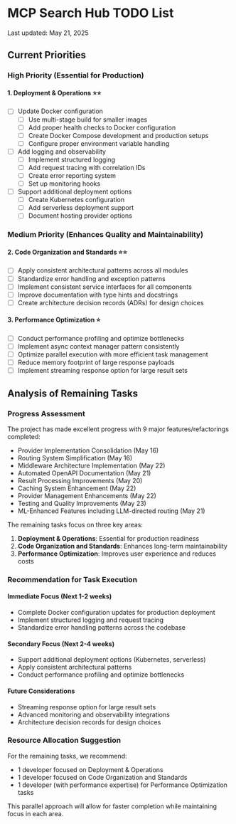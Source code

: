# MCP Search Hub TODO List

Last updated: May 21, 2025

## Current Priorities

### High Priority (Essential for Production)

#### 1. Deployment & Operations ⭐⭐

- [ ] Update Docker configuration
  - [ ] Use multi-stage build for smaller images
  - [ ] Add proper health checks to Docker configuration
  - [ ] Create Docker Compose development and production setups
  - [ ] Configure proper environment variable handling
- [ ] Add logging and observability
  - [ ] Implement structured logging
  - [ ] Add request tracing with correlation IDs
  - [ ] Create error reporting system
  - [ ] Set up monitoring hooks
- [ ] Support additional deployment options
  - [ ] Create Kubernetes configuration
  - [ ] Add serverless deployment support
  - [ ] Document hosting provider options

### Medium Priority (Enhances Quality and Maintainability)

#### 2. Code Organization and Standards ⭐⭐

- [ ] Apply consistent architectural patterns across all modules
- [ ] Standardize error handling and exception patterns
- [ ] Implement consistent service interfaces for all components
- [ ] Improve documentation with type hints and docstrings
- [ ] Create architecture decision records (ADRs) for design choices

#### 3. Performance Optimization ⭐

- [ ] Conduct performance profiling and optimize bottlenecks
- [ ] Implement async context manager pattern consistently
- [ ] Optimize parallel execution with more efficient task management
- [ ] Reduce memory footprint of large response payloads
- [ ] Implement streaming response option for large result sets

## Analysis of Remaining Tasks

### Progress Assessment

The project has made excellent progress with 9 major features/refactorings completed:

- Provider Implementation Consolidation (May 16)
- Routing System Simplification (May 16)
- Middleware Architecture Implementation (May 22)
- Automated OpenAPI Documentation (May 21)
- Result Processing Improvements (May 20)
- Caching System Enhancement (May 22)
- Provider Management Enhancements (May 22)
- Testing and Quality Improvements (May 23)
- ML-Enhanced Features including LLM-directed routing (May 21)

The remaining tasks focus on three key areas:

1. **Deployment & Operations**: Essential for production readiness
2. **Code Organization and Standards**: Enhances long-term maintainability
3. **Performance Optimization**: Improves user experience and reduces costs

### Recommendation for Task Execution

#### Immediate Focus (Next 1-2 weeks)

- Complete Docker configuration updates for production deployment
- Implement structured logging and request tracing
- Standardize error handling patterns across the codebase

#### Secondary Focus (Next 2-4 weeks)

- Support additional deployment options (Kubernetes, serverless)
- Apply consistent architectural patterns
- Conduct performance profiling and optimize bottlenecks

#### Future Considerations

- Streaming response option for large result sets
- Advanced monitoring and observability integrations
- Architecture decision records for design choices

### Resource Allocation Suggestion

For the remaining tasks, we recommend:

- 1 developer focused on Deployment & Operations
- 1 developer focused on Code Organization and Standards
- 1 developer (with performance expertise) for Performance Optimization tasks

This parallel approach will allow for faster completion while maintaining focus in each area.
